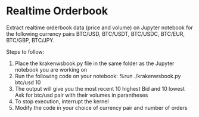 # Realtime Orderbook
Extract realtime orderbook data (price and volume) on Jupyter notebook for the following currency pairs BTC/USD, BTC/USDT, BTC/USDC, BTC/EUR, BTC/GBP, BTC/JPY. 

Steps to follow:
1) Place the krakenwsbook.py file in the same folder as the Jupyter notebook you are working on
2) Run the following code on your notebook: %run ./krakenwsbook.py btc/usd 10
3) The output will give you the most recent 10 highest Bid and 10 lowest Ask for btc/usd pair with their volumes in parantheses
4) To stop execution, interrupt the kernel
5) Modify the code in your choice of currency pair and number of orders 
